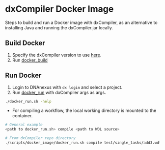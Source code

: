 # dxCompiler Docker Image

Steps to build and run a Docker image with dxCompiler, as an alternative to installing Java and running the dxCompiler.jar locally.

## Build Docker

1. Specify the dxCompiler version to use [here](./docker.env).
2. Run [docker_build](./docker_build.sh)

## Run Docker

1. Login to DNAnexus with `dx login` and select a project.
2. Run [docker_run](./docker_run.sh) with dxCompiler args as args.

```bash
./docker_run.sh -help  
```

- For compiling a workflow, the local working directory is mounted to the container.

```bash
# General example
<path to docker_run.sh> compile <path to WDL source>

# From dxCompiler repo directory
./scripts/docker_image/docker_run.sh compile test/single_tasks/add3.wdl
```
